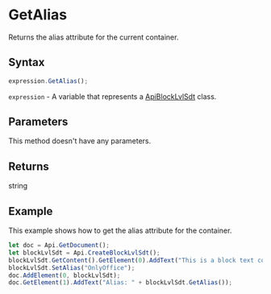 # GetAlias

Returns the alias attribute for the current container.

## Syntax

```javascript
expression.GetAlias();
```

`expression` - A variable that represents a [ApiBlockLvlSdt](../ApiBlockLvlSdt.md) class.

## Parameters

This method doesn't have any parameters.

## Returns

string

## Example

This example shows how to get the alias attribute for the container.

```javascript editor-
let doc = Api.GetDocument();
let blockLvlSdt = Api.CreateBlockLvlSdt();
blockLvlSdt.GetContent().GetElement(0).AddText("This is a block text content control with alias 'OnlyOffice'.");
blockLvlSdt.SetAlias("OnlyOffice");
doc.AddElement(0, blockLvlSdt);
doc.GetElement(1).AddText("Alias: " + blockLvlSdt.GetAlias());
```
